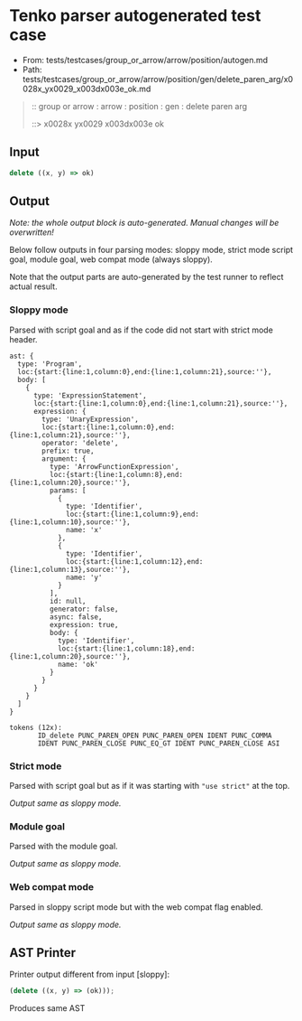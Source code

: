 # Tenko parser autogenerated test case

- From: tests/testcases/group_or_arrow/arrow/position/autogen.md
- Path: tests/testcases/group_or_arrow/arrow/position/gen/delete_paren_arg/x0028x_yx0029_x003dx003e_ok.md

> :: group or arrow : arrow : position : gen : delete paren arg
>
> ::> x0028x yx0029 x003dx003e ok

## Input


`````js
delete ((x, y) => ok)
`````

## Output

_Note: the whole output block is auto-generated. Manual changes will be overwritten!_

Below follow outputs in four parsing modes: sloppy mode, strict mode script goal, module goal, web compat mode (always sloppy).

Note that the output parts are auto-generated by the test runner to reflect actual result.

### Sloppy mode

Parsed with script goal and as if the code did not start with strict mode header.

`````
ast: {
  type: 'Program',
  loc:{start:{line:1,column:0},end:{line:1,column:21},source:''},
  body: [
    {
      type: 'ExpressionStatement',
      loc:{start:{line:1,column:0},end:{line:1,column:21},source:''},
      expression: {
        type: 'UnaryExpression',
        loc:{start:{line:1,column:0},end:{line:1,column:21},source:''},
        operator: 'delete',
        prefix: true,
        argument: {
          type: 'ArrowFunctionExpression',
          loc:{start:{line:1,column:8},end:{line:1,column:20},source:''},
          params: [
            {
              type: 'Identifier',
              loc:{start:{line:1,column:9},end:{line:1,column:10},source:''},
              name: 'x'
            },
            {
              type: 'Identifier',
              loc:{start:{line:1,column:12},end:{line:1,column:13},source:''},
              name: 'y'
            }
          ],
          id: null,
          generator: false,
          async: false,
          expression: true,
          body: {
            type: 'Identifier',
            loc:{start:{line:1,column:18},end:{line:1,column:20},source:''},
            name: 'ok'
          }
        }
      }
    }
  ]
}

tokens (12x):
       ID_delete PUNC_PAREN_OPEN PUNC_PAREN_OPEN IDENT PUNC_COMMA
       IDENT PUNC_PAREN_CLOSE PUNC_EQ_GT IDENT PUNC_PAREN_CLOSE ASI
`````

### Strict mode

Parsed with script goal but as if it was starting with `"use strict"` at the top.

_Output same as sloppy mode._

### Module goal

Parsed with the module goal.

_Output same as sloppy mode._

### Web compat mode

Parsed in sloppy script mode but with the web compat flag enabled.

_Output same as sloppy mode._

## AST Printer

Printer output different from input [sloppy]:

````js
(delete ((x, y) => (ok)));
````

Produces same AST
